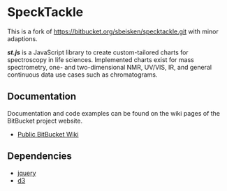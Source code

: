 # SpeckTackle
This is a fork of https://bitbucket.org/sbeisken/specktackle.git with minor adaptions.


***st.js*** is a JavaScript library to create custom-tailored charts for spectroscopy in life sciences. 
Implemented charts exist for mass spectrometry, one- and two-dimensional NMR, UV/VIS, IR, and general continuous data use cases such as chromatograms.

## Documentation
Documentation and code examples can be found on the wiki pages of the BitBucket project website.

* [Public BitBucket Wiki](https://bitbucket.org/sbeisken/specktackle/wiki/Home)

## Dependencies
* [jquery](http://jquery.com/)
* [d3](http://d3js.org/)
